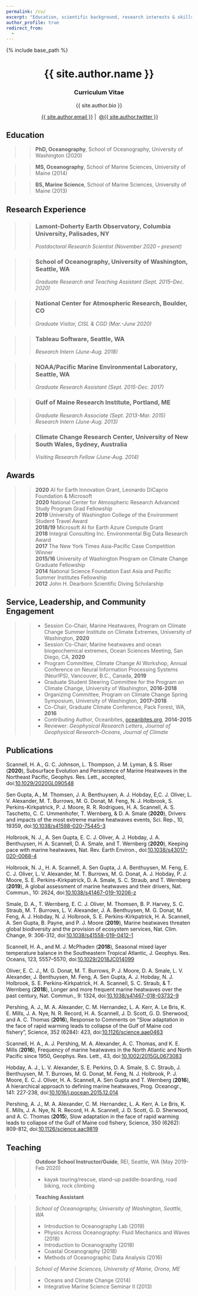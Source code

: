 ```yaml
---
permalink: /cv/
excerpt: "Education, scientific background, research interests & skills, and more."
author_profile: true
redirect_from:
  - 
---
```


{% include base_path %}

<!-- Click [here](/cv-print/) for a printable version or [download a PDF](/files/cv-print.pdf).<br /><br /><br /> -->

<h1 align="center">{{ site.author.name }}</h1>
<p><h3 align="center">Curriculum Vitae</h3></p>

<p align="center">{{ site.author.bio }}</p>

<p align="center"><i class="fas fa-envelope" aria-hidden="true"></i>&nbsp;<a href="mailto:{{ site.author.email }}" target="_blank">{{ site.author.email }}</a> &#124; <i class="fab fa-twitter" aria-hidden="true"></i>&nbsp;<a href="https://twitter.com/{{ site.author.twitter }}">@{{ site.author.twitter }}</a></p>



## Education 

>> **PhD, Oceanography**, School of Oceanography, University of Washington (2020)

>> **MS, Oceanography**, School of Marine Sciences, University of Maine (2014)

>> **BS, Marine Science**, School of Marine Sciences, University of Maine (2013)



## Research Experience

>> ### Lamont-Doherty Earth Observatory, Columbia University, Palisades, NY <br />
>> *Postdoctoral Research Scientist (November 2020 – present)*

>> ### School of Oceanography, University of Washington, Seattle, WA <br />
>> *Graduate Research and Teaching Assistant (Sept. 2015–Dec. 2020)*

>> ### National Center for Atmospheric Research, Boulder, CO <br />
>> *Graduate Visitor, CISL & CGD (Mar.-June 2020)*

>> ### Tableau Software, Seattle, WA <br /> 
>> *Research Intern (June-Aug. 2018)*

>> ### NOAA/Pacific Marine Environmental Laboratory, Seattle, WA <br />
>> *Graduate Research Assistant (Sept. 2015-Dec. 2017)*

>> ### Gulf of Maine Research Institute, Portland, ME <br />
>> *Graduate Research Associate (Sept. 2013-Mar. 2015)*<br />
>> *Research Intern (June-Aug. 2013)*

>> ### Climate Change Research Center, University of New South Wales, Sydney, Australia <br />
>> *Visiting Research Fellow (June-Aug. 2014)*


## Awards

>> **2020** AI for Earth Innovation Grant, Leonardo DiCaprio Foundation & Microsoft<br /> 
>> **2020** National Center for Atmospheric Research Advanced Study Program Grad Fellowship<br />
>> **2019** University of Washington College of the Environment Student Travel Award<br />
>> **2018/19** Microsoft AI for Earth Azure Compute Grant<br />
>> **2018** Integral Consulting Inc. Environmental Big Data Research Award<br />
>> **2017** The New York Times Asia-Pacific Case Competition Winner<br />
>> **2015/16** University of Washington Program on Climate Change Graduate Fellowship<br />
>> **2014** National Science Foundation East Asia and Pacific Summer Institutes Fellowship<br />
>> **2012** John H. Dearborn Scientific Diving Scholarship<br />


## Service, Leadership, and Community Engagement

>> - Session Co-Chair, Marine Heatwaves, Program on Climate Change Summer Institute on Climate Extremes, University of Washington, **2020** 
>> - Session Co-Chair, Marine heatwaves and ocean biogeochemical extremes, Ocean Sciences Meeting, San Diego, CA, **2020**
>> - Program Committee, Climate Change AI Workshop, Annual Conference on Neural Information Processing Systems (NeurIPS), Vancouver, B.C., Canada, **2019**
>> - Graduate Student Steering Committee for the Program on Climate Change, University of Washington, **2016-2018** 
>> - Organizing Committee, Program on Climate Change Spring Symposium, University of Washington, **2017–2018**
>> - Co-Chair, Graduate Climate Conference, Pack Forest, WA, **2016**
>> - Contributing Author, Oceanbites, <a href="https://oceanbites.org" target="_blank">oceanbites.org</a>,  **2014-2015**   
>> - Reviewer: <i>Geophysical Research Letters, Journal of Geophysical Research-Oceans, Journal of Climate</i>


## Publications

Scannell, H. A., G. C. Johnson, L. Thompson, J. M. Lyman, & S. Riser (**2020**), Subsurface Evolution and Persistence of Marine Heatwaves in the Northeast Pacific, Geophys. Res. Lett., accepted, doi:<a href="https://doi.org/10.1029/2020GL090548" target="_blank">10.1029/2020GL090548</a>

Sen Gupta, A., M. Thomsen, J. A. Benthuysen, A. J. Hobday, E,C. J. Oliver, L. V. Alexander, M. T. Burrows, M. G. Donat, M. Feng, N. J. Holbrook, S. Perkins-Kirkpatrick, P. J. Moore, R. R. Rodrigues, H. A. Scannell, A. S. Taschetto, C. C. Ummenhofer, T. Wernberg, & D. A. Smale (**2020**), Drivers and impacts of the most extreme marine heatwaves events, Sci. Rep., 10, 19359, doi:<a href="https://doi.org/10.1038/s41598-020-75445-3" target="_blank">10.1038/s41598-020-75445-3</a> 

Holbrook, N. J., A. Sen Gupta, E. C. J. Oliver, A. J. Hobday, J. A. Benthuysen, H. A. Scannell, D. A. Smale, and T. Wernberg (**2020**), Keeping pace with marine heatwaves, Nat. Rev. Earth Environ., doi:<a href="https://doi.org/10.1038/s43017-020-0068-4" target="_blank">10.1038/s43017-020-0068-4</a>

Holbrook, N. J., H. A. Scannell, A. Sen Gupta, J. A. Benthuysen, M. Feng, E. C. J. Oliver, L. V. Alexander, M. T. Burrows, M. G. Donat, A. J. Hobday, P. J. Moore, S. E. Perkins-Kirkpatrick, D. A. Smale, S. C. Straub, and T. Wernberg (**2019**), A global assessment of marine heatwaves and their drivers, Nat. Commun., 10: 2624, doi:<a href="https://doi.org/10.1038/s41467-019-10206-z" target="_blank">10.1038/s41467-019-10206-z</a>

Smale, D. A., T. Wernberg, E. C. J. Oliver, M. Thomsen, B. P. Harvey, S. C. Straub, M. T. Burrows, L. V. Alexander, J. A. Benthuysen, M. G. Donat, M. Feng, A. J. Hobday, N. J. Holbrook, S. E. Perkins-Kirkpatrick, H. A. Scannell, A. Sen Gupta, B. Payne, and P. J. Moore (**2019**), Marine heatwaves threaten global biodiversity and the provision of ecosystem services, Nat. Clim. Change, 9: 306-312, doi:<a href="https://doi.org/10.1038/s41558-019-0412-1" target="_blank">10.1038/s41558-019-0412-1</a>

Scannell, H. A., and M. J. McPhaden (**2018**), Seasonal mixed layer temperature balance in the Southeastern Tropical Atlantic, J. Geophys. Res. Oceans, 123, 5557–5570, doi:<a href="https://doi.org/10.1029/2018JC014099" target="_blank">10.1029/2018JC014099</a>

Oliver, E. C. J., M. G. Donat, M. T. Burrows, P. J. Moore, D. A. Smale, L. V. Alexander, J. Benthuysen, M. Feng, A. Sen Gupta, A. J. Hobday, N. J. Holbrook, S. E. Perkins-Kirkpatrick, H. A. Scannell, S. C. Straub, & T. Wernberg (**2018**), Longer and more frequent marine heatwaves over the past century, Nat. Commun., 9: 1324, doi:<a href="https://doi.org/10.1038/s41467-018-03732-9" target="_blank">10.1038/s41467-018-03732-9</a>

Pershing, A. J., M. A. Alexander, C. M. Hernandez, L. A. Kerr, A. Le Bris, K. E. Mills, J. A. Nye, N. R. Record, H. A. Scannell, J. D. Scott, G. D. Sherwood, and A. C. Thomas (**2016**), Response to Comments on “Slow adaptation in the face of rapid warming leads to collapse of the Gulf of Maine cod fishery”, Science, 352 (6284): 423, doi:<a href="https://doi.org/10.1126/science.aae0463" target="_blank">10.1126/science.aae0463</a>

Scannell, H. A., A. J. Pershing, M. A. Alexander, A. C. Thomas, and K. E. Mills (**2016**), Frequency of marine heatwaves in the North Atlantic and North Pacific since 1950, Geophys. Res. Lett., 43, doi:<a href="https://doi.org/10.1002/2015GL067308" target="_blank">10.1002/2015GL0673083</a>

Hobday, A. J., L. V. Alexander, S. E. Perkins, D. A. Smale, S. C. Straub, J. Benthuysen, M. T. Burrows, M. G. Donat, M. Feng, N. J. Holbrook, P. J. Moore, E. C. J. Oliver, H. A. Scannell, A. Sen Gupta and T. Wernberg (**2016**), A hierarchical approach to defining marine heatwaves, Prog. Oceanogr., 141: 227-238, doi:<a href="https://doi.org/10.1016/j.pocean.2015.12.014" target="_blank">10.1016/j.pocean.2015.12.014</a>

Pershing, A. J., M. A. Alexander, C. M. Hernandez, L. A. Kerr, A. Le Bris, K. E. Mills, J. A. Nye, N. R. Record, H. A. Scannell, J. D. Scott, G. D. Sherwood, and A. C. Thomas (**2015**), Slow adaptation in the face of rapid warming leads to collapse of the Gulf of Maine cod fishery, Science, 350 (6262): 809-812, doi:<a href="https://doi.org/10.1126/science.aac9819" target="_blank">10.1126/science.aac9819</a>

  
## Teaching

>> **Outdoor School Instructor/Guide**, REI, Seattle, WA (May 2019- Feb 2020)
>>   - kayak touring/rescue, stand-up paddle-boarding, road biking, rock climbing

>> **Teaching Assistant** 

>> *School of Oceanography, University of Washington, Seattle, WA*
>>   - Introduction to Oceanography Lab (2019)
>>   - Physics Across Oceanography: Fluid Mechanics and Waves (2018)
>>   - Introduction to Oceanography (2018)
>>   - Coastal Oceanography (2018)
>>   - Methods of Oceanographic Data Analysis (2016)

>> *School of Marine Sciences, University of Maine, Orono, ME*
>>   - Oceans and Climate Change (2014)
>>   - Integrative Marine Science Seminar II (2013)
